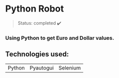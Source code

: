 <h1> Python Robot</h1>

> Status: completed ✔️
### Using Python to get Euro and Dollar values.
## Technologies used:

<table>
  <tr>
    <td>Python</td>
    <td>Pyautogui</td>
    <td>Selenium</td>
  </tr>
</table>
